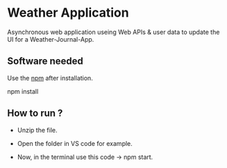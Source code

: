 # Weather Application 

Asynchronous web application useing Web APIs & user data to update the UI for a Weather-Journal-App.

## Software needed

Use the [npm](https://www.npmjs.com/) after installation.

npm install 

## How to run ?

- Unzip the file.

- Open the folder in VS code for example.

- Now, in the terminal use this code -> npm start.

